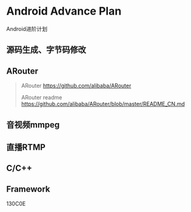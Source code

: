 # Android Advance Plan
Android进阶计划


## 源码生成、字节码修改
## ARouter

> ARouter https://github.com/alibaba/ARouter
>
> ARouter readme https://github.com/alibaba/ARouter/blob/master/README_CN.md

## 音视频mmpeg

## 直播RTMP

## C/C++

## Framework

130C0E

